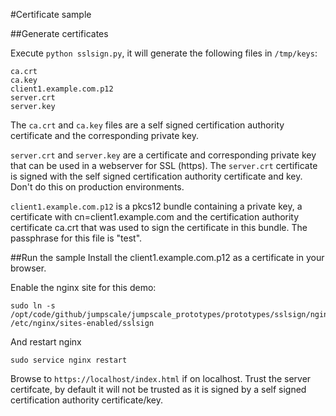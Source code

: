 #Certificate sample

##Generate certificates

Execute `python sslsign.py`, it will generate the following files in `/tmp/keys`:
```
ca.crt
ca.key
client1.example.com.p12
server.crt
server.key
```
The `ca.crt` and `ca.key` files are a self signed certification authority certificate and the corresponding private key.

`server.crt` and `server.key` are a certificate and corresponding private key that can be used in a webserver for SSL (https).
The `server.crt` certificate is signed with the self signed certification authority certificate and key.
Don't do this on production environments.

`client1.example.com.p12` is a pkcs12 bundle containing a private key, a certificate with cn=client1.example.com and the certification authority certificate ca.crt that was used to sign the certificate in this bundle.
The passphrase for this file is "test".

##Run the sample
Install the client1.example.com.p12 as a certificate in your browser.

Enable the nginx site for this demo:
```
sudo ln -s /opt/code/github/jumpscale/jumpscale_prototypes/prototypes/sslsign/nginx_example.conf /etc/nginx/sites-enabled/sslsign
```

And restart nginx
```
sudo service nginx restart
```

Browse to `https://localhost/index.html` if on localhost. Trust the server certifcate, by default it will not be trusted as it is signed by a self signed certification authority certificate/key.
